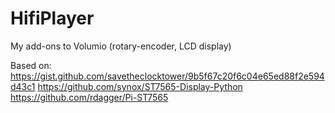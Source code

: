 # HifiPlayer
My add-ons to Volumio (rotary-encoder, LCD display)

Based on:
https://gist.github.com/savetheclocktower/9b5f67c20f6c04e65ed88f2e594d43c1
https://github.com/synox/ST7565-Display-Python
https://github.com/rdagger/Pi-ST7565
